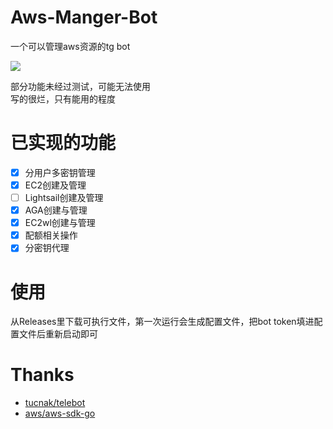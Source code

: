 # Aws-Manger-Bot
一个可以管理aws资源的tg bot

[![](https://img.shields.io/github/license/Yuzuki999/Aws-Manger-Bot?style=for-the-badge)](https://www.gnu.org/licenses/gpl-3.0.html)

部分功能未经过测试，可能无法使用  
写的很烂，只有能用的程度
# 已实现的功能
- [x] 分用户多密钥管理
- [x] EC2创建及管理
- [ ] Lightsail创建及管理
- [x] AGA创建与管理
- [x] EC2wl创建与管理
- [x] 配额相关操作
- [x] 分密钥代理
# 使用
从Releases里下载可执行文件，第一次运行会生成配置文件，把bot token填进配置文件后重新启动即可
# Thanks
- [tucnak/telebot](https://github.com/tucnak/telebot)
- [aws/aws-sdk-go](https://github.com/aws/aws-sdk-go)
